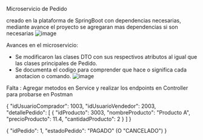 Microservicio de Pedido

creado en la plataforma de SpringBoot con dependencias necesarias, mediante avance el proyecto se agregaran mas dependencias si son necesarias
![image](https://github.com/user-attachments/assets/a6262caf-419a-4af9-ba27-55831c403219)


Avances en el microservicio:
- Se modificaron las clases DTO con sus respectivos atributos al igual que las clases principales de Pedido.
- Se documenta el codigo para comprender que hace o significa cada anotacion o comando.
![image](https://github.com/user-attachments/assets/310e7391-7ddf-4821-892a-38b766ea2f5a)

Falta :
Agregar metodos en Service y realizar los endpoints en Controller para probarse en Postman


{
  "idUsuarioComprador": 1003,
  "idUsuarioVendedor": 2003,
  "detallePedido": [
    {
      "idProducto": 3003,
      "nombreProducto": "Producto A",
      "precioProducto": 11.4,
      "cantidadProducto": 2
    }
  ]
}


{
  "idPedido": 1,
  "estadoPedido": "PAGADO" (O "CANCELADO")
}
